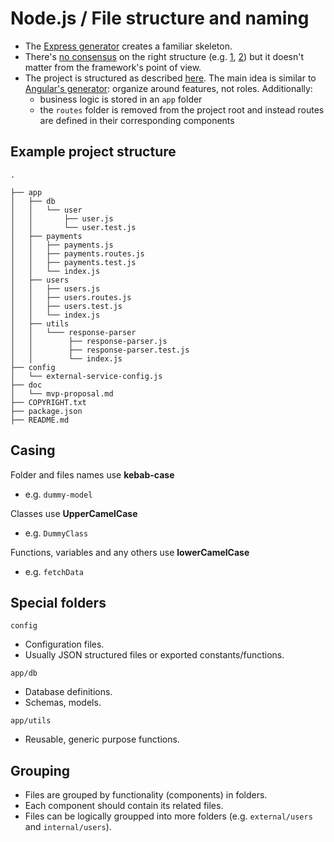 # Node.js / File structure and naming

- The [Express generator](http://expressjs.com/en/starter/generator.html) creates a familiar skeleton.
- There's [no consensus](https://stackoverflow.com/a/47945694/2771889) on the right structure (e.g. [1](https://www.infoworld.com/article/3204205/node-js/7-keys-to-structuring-your-nodejs-app.html), [2](https://blog.risingstack.com/node-hero-node-js-project-structure-tutorial/)) but it doesn't matter from the framework's point of view.
- The project is structured as described [here](https://blog.risingstack.com/node-hero-node-js-project-structure-tutorial/). The main idea is similar to [Angular's generator](https://github.com/angular/angular-cli#generating-components-directives-pipes-and-services): organize around features, not roles. Additionally:
  - business logic is stored in an `app` folder
  - the `routes` folder is removed from the project root and instead routes are defined in their corresponding components


## Example project structure

```
.

├── app
│   ├── db
│   │   └── user
│   │       ├── user.js
│   │       └── user.test.js
│   ├── payments
│   │   ├── payments.js
│   │   ├── payments.routes.js
│   │   ├── payments.test.js
│   │   └── index.js
│   ├── users
│   │   ├── users.js
│   │   ├── users.routes.js
│   │   ├── users.test.js
│   │   └── index.js
│   ├── utils
│   │   └─── response-parser
│   │        ├── response-parser.js
│   │        ├── response-parser.test.js
│   │        └── index.js
├── config
│   └── external-service-config.js
├── doc
│   └── mvp-proposal.md
├── COPYRIGHT.txt
├── package.json
├── README.md
```

## Casing
Folder and files names use **kebab-case**
- e.g. `dummy-model`

Classes use **UpperCamelCase**
- e.g. `DummyClass`

Functions, variables and any others use **lowerCamelCase**
- e.g. `fetchData`

## Special folders
`config`
- Configuration files.
- Usually JSON structured files or exported constants/functions.

`app/db`
- Database definitions.
- Schemas, models.

`app/utils`
- Reusable, generic purpose functions.

## Grouping
- Files are grouped by functionality (components) in folders.
- Each component should contain its related files.
- Files can be logically groupped into more folders (e.g. `external/users` and `internal/users`).
